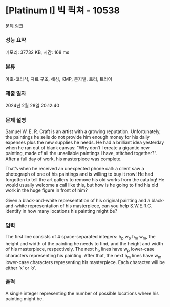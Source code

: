 # [Platinum I] 빅 픽쳐 - 10538 

[문제 링크](https://www.acmicpc.net/problem/10538) 

### 성능 요약

메모리: 37732 KB, 시간: 168 ms

### 분류

아호-코라식, 자료 구조, 해싱, KMP, 문자열, 트리, 트라이

### 제출 일자

2024년 2월 28일 20:12:40

### 문제 설명

<p>Samuel W. E. R. Craft is an artist with a growing reputation. Unfortunately, the paintings he sells do not provide him enough money for his daily expenses plus the new supplies he needs. He had a brilliant idea yesterday when he ran out of blank canvas: "Why don’t I create a gigantic new painting, made of all the unsellable paintings I have, stitched together?". After a full day of work, his masterpiece was complete.</p>

<p>That’s when he received an unexpected phone call: a client saw a photograph of one of his paintings and is willing to buy it now! He had forgotten to tell the art gallery to remove his old works from the catalog! He would usually welcome a call like this, but how is he going to find his old work in the huge figure in front of him?</p>

<p>Given a black-and-white representation of his original painting and a black-and-white representation of his masterpiece, can you help S.W.E.R.C. identify in how many locations his painting might be?</p>

### 입력 

 <p>The first line consists of 4 space-separated integers: h<sub>p</sub> w<sub>p</sub> h<sub>m</sub> w<sub>m</sub>, the height and width of the painting he needs to find, and the height and width of his masterpiece, respectively. The next h<sub>p</sub> lines have w<sub>p</sub> lower-case characters representing his painting. After that, the next h<sub>m</sub> lines have w<sub>m</sub> lower-case characters representing his masterpiece. Each character will be either ‘x’ or ‘o’.</p>

### 출력 

 <p>A single integer representing the number of possible locations where his painting might be.</p>

